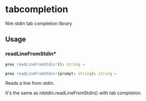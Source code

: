 # tabcompletion
Nim stdin tab completion library

## Usage

### readLineFromStdin\*

```nim
proc readLineFromStdin*(): string =
```

```nim
proc readLineFromStdin*(prompt: string): string =
```

Reads a line from stdin.

It's the same as rdstdin.readLineFromStdin() with tab completion.

